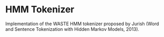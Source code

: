 # HMM Tokenizer

Implementation of the WASTE HMM tokenizer proposed by Jurish (Word and Sentence Tokenization with Hidden Markov Models, 2013).